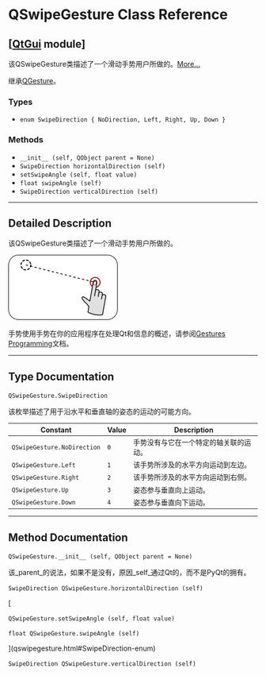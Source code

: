 # QSwipeGesture Class Reference

## [[QtGui](index.htm) module]

该QSwipeGesture类描述了一个滑动手势用户所做的。[More...](#details)

继承[QGesture](qgesture.html)。

### Types

*   `enum SwipeDirection { NoDirection, Left, Right, Up, Down }`

### Methods

*   `__init__ (self, QObject parent = None)`
*   `SwipeDirection horizontalDirection (self)`
*   `setSwipeAngle (self, float value)`
*   `float swipeAngle (self)`
*   `SwipeDirection verticalDirection (self)`

* * *

## Detailed Description

该QSwipeGesture类描述了一个滑动手势用户所做的。

![](../img/swipegesture.png)

手势使用手势在你的应用程序在处理Qt和信息的概述，请参阅[Gestures Programming](index.htm)文档。

* * *

## Type Documentation

```
QSwipeGesture.SwipeDirection
```

该枚举描述了用于沿水平和垂直轴的姿态的运动的可能方向。

| Constant | Value | Description |
| --- | --- | --- |
| `QSwipeGesture.NoDirection` | `0` | 手势没有与它在一个特定的轴关联的运动。 |
| `QSwipeGesture.Left` | `1` | 该手势所涉及的水平方向运动到左边。 |
| `QSwipeGesture.Right` | `2` | 该手势所涉及的水平方向运动到右侧。 |
| `QSwipeGesture.Up` | `3` | 姿态参与垂直向上运动。 |
| `QSwipeGesture.Down` | `4` | 姿态参与垂直向下运动。 |

* * *

## Method Documentation

```
QSwipeGesture.__init__ (self, QObject parent = None)
```

该_parent_的说法，如果不是没有，原因_self_通过Qt的，而不是PyQt的拥有。

```
SwipeDirection QSwipeGesture.horizontalDirection (self)
```

[

```
QSwipeGesture.setSwipeAngle (self, float value)
```

```
float QSwipeGesture.swipeAngle (self)
```

](qswipegesture.html#SwipeDirection-enum)

```
SwipeDirection QSwipeGesture.verticalDirection (self)
```

[](qswipegesture.html#SwipeDirection-enum)